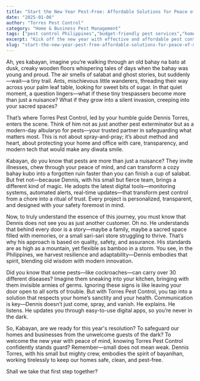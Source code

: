 ```yaml
---
title: "Start the New Year Pest-Free: Affordable Solutions for Peace of Mind"
date: "2025-01-06"
author: "Torres Pest Control"
category: "Home & Business Pest Management"
tags: ["pest control Philippines","budget-friendly pest services","home protection","health and safety","digital pest management"]
excerpt: "Kick off the new year with effective and affordable pest control solutions that protect your home and business, ensuring a healthier, bug-free environment for your loved ones and livelihood."
slug: "start-the-new-year-pest-free-affordable-solutions-for-peace-of-mind"
---
```


Ah, yes kabayan, imagine you’re walking through an old bahay na bato at dusk, creaky wooden floors whispering tales of days when the bahay was young and proud. The air smells of salabat and ghost stories, but suddenly—wait—a tiny trail. Ants, mischievous little wanderers, threading their way across your palm leaf table, looking for sweet bits of sugar. In that quiet moment, a question lingers—what if these tiny trespassers become more than just a nuisance? What if they grow into a silent invasion, creeping into your sacred spaces?

That’s where Torres Pest Control, led by your humble guide Dennis Torres, enters the scene. Think of him not as just another pest exterminator but as a modern-day albularyo for pests—your trusted partner in safeguarding what matters most. This is not about spray-and-pray; it’s about method and heart, about protecting your home and office with care, transparency, and modern tech that would make any diwata smile.

Kabayan, do you know that pests are more than just a nuisance? They invite illnesses, chew through your peace of mind, and can transform a cozy bahay kubo into a forgotten ruin faster than you can finish a cup of salabat. But fret not—because Dennis, with his small but fierce team, brings a different kind of magic. He adopts the latest digital tools—monitoring systems, automated alerts, real-time updates—that transform pest control from a chore into a ritual of trust. Every project is personalized, transparent, and designed with your safety foremost in mind.

Now, to truly understand the essence of this journey, you must know that Dennis does not see you as just another customer. Oh no. He understands that behind every door is a story—maybe a family, maybe a sacred space filled with memories, or a small sari-sari store struggling to thrive. That’s why his approach is based on quality, safety, and assurance. His standards are as high as a mountain, yet flexible as bamboo in a storm. You see, in the Philippines, we harvest resilience and adaptability—Dennis embodies that spirit, blending old wisdom with modern innovation.

Did you know that some pests—like cockroaches—can carry over 30 different diseases? Imagine them sneaking into your kitchen, bringing with them invisible armies of germs. Ignoring these signs is like leaving your door open to all sorts of trouble. But with Torres Pest Control, you tap into a solution that respects your home’s sanctity and your health. Communication is key—Dennis doesn’t just come, spray, and vanish. He explains. He listens. He updates you through easy-to-use digital apps, so you’re never in the dark.

So, Kabayan, are we ready for this year's resolution? To safeguard our homes and businesses from the unwelcome guests of the dark? To welcome the new year with peace of mind, knowing Torres Pest Control confidently stands guard? Remember—small does not mean weak. Dennis Torres, with his small but mighty crew, embodies the spirit of bayanihan, working tirelessly to keep our homes safe, clean, and pest-free. 

Shall we take that first step together?